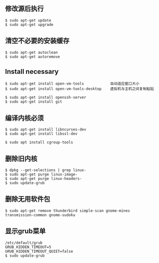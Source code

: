## 修改源后执行
    $ sudo apt-get update
    $ sudo apt-get upgrade

## 清空不必要的安装缓存
    $ sudo apt-get autoclean
    $ sudo apt-get autoremove

## Install necessary
    $ sudo apt-get install open-vm-tools            自动适应窗口大小
    $ sudo apt-get install open-vm-tools-desktop    虚拟机与主机之间复制粘贴

    $ sudo apt-get install openssh-server
    $ sudo apt-get install git    

## 编译内核必须
    $ sudo apt-get install libncurses-dev
    $ sudo apt-get install libssl-dev

    $ sudo apt install cgroup-tools

## 删除旧内核
    $ dpkg --get-selections | grep linux-
    $ sudo apt-get purge linux-image-
    $ sudo apt-get purge linux-headers-
    $ sudo update-grub

## 删除无用软件包
    $ sudo apt-get remove thunderbird simple-scan gnome-mines transmission-common gnome-sudoku


## 显示grub菜单
    /etc/default/grub
    GRUB_HIDDEN_TIMEOUT=5
    GRUB_HIDDEN_TIMEOUT_QUIET=false
    $ sudo update-grub
